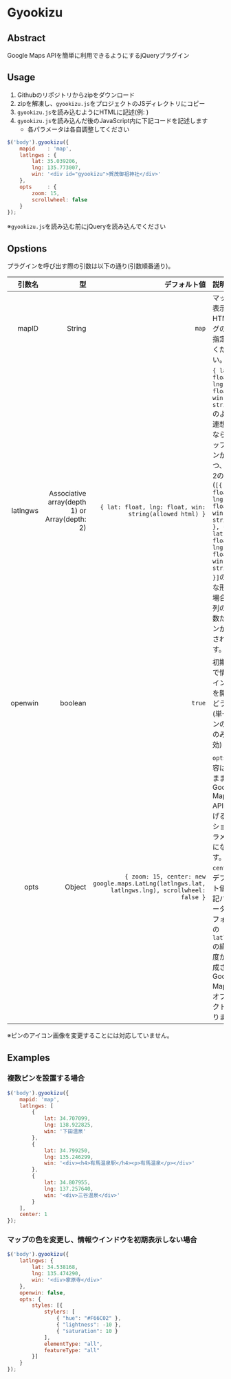 # Gyookizu

## Abstract

Google Maps APIを簡単に利用できるようにするjQueryプラグイン

## Usage

1. Githubのリポジトリからzipをダウンロード
2. zipを解凍し、`gyookizu.js`をプロジェクトのJSディレクトリにコピー
3. `gyookizu.js`を読み込むようにHTMLに記述(例: <script src="./js/gyookizu.js"></script>)
4. `gyookizu.js`を読み込んだ後のJavaScript内に下記コードを記述します
    - 各パラメータは各自調整してください

~~~javascript
$('body').gyookizu({
    mapid    : 'map',
    latlngws : {
        lat: 35.039206,
        lng: 135.773007,
        win: '<div id="gyookizu">賀茂御祖神社</div>'
    },
    opts     : {
        zoom: 15,
        scrollwheel: false
    }
});
~~~

※`gyookizu.js`を読み込む前にjQueryを読み込んでください

## Opstions

プラグインを呼び出す際の引数は以下の通り(引数順番通り)。

| 引数名   |     型 | デフォルト値 | 説明 |
|---------:|-------:|-------------:|:---|
| mapID    | String | `map`        | マップを表示するHTMLタグのIDを指定してください。 |
| latlngws | Associative array(depth 1) or Array(depth: 2) | `{ lat: float, lng: float, win: string(allowed html) }` | `{ lat: float, lng: float, win: string }`のような連想配列ならばマップにピンが1つ、深さ2の配列(`[{ lat: float, lng: float, win: string }, { lat: float, lng: float, win: string }]`のような形)の場合は配列の要素数だけピンが配置されます。 |
| openwin  | boolean | `true` | 初期表示で情報ウインドウを開くかどうか(単一ピンの場合のみ有効) |
| opts     | Object | `{ zoom: 15, center: new google.maps.LatLng(latlngws.lat, latlngws.lng), scrollwheel: false }` | `opts`の内容はそのままGoogle Maps APIに投げるオプションパラメータになります。`center`のデフォルト値は上記パラメータのデフォルトの`latlngws`の緯度経度から生成されたGoogle Mapsのオブジェクトになります。 |

※ピンのアイコン画像を変更することには対応していません。

## Examples

### 複数ピンを設置する場合

~~~javascript
$('body').gyookizu({
    mapid: 'map',
    latlngws: [
        {
            lat: 34.707099,
            lng: 138.922825,
            win: '下田温泉'
        },
        {
            lat: 34.799250,
            lng: 135.246299,
            win: '<div><h4>有馬温泉駅</h4><p>有馬温泉</p></div>'
        },
        {
            lat: 34.807955, 
            lng: 137.257640,
            win: '<div>三谷温泉</div>'
        }
    ],
    center: 1
});
~~~

### マップの色を変更し、情報ウインドウを初期表示しない場合

~~~javascript
$('body').gyookizu({
    latlngws: {
        lat: 34.538168,
        lng: 135.474290,
        win: '<div>家原寺</div>'
    },
    openwin: false,
    opts: {
        styles: [{
            stylers: [
                { "hue": "#F66C02" },
                { "lightness": -10 },
                { "saturation": 10 }
            ],
            elementType: "all",
            featureType: "all"
        }]
    }
});
~~~
